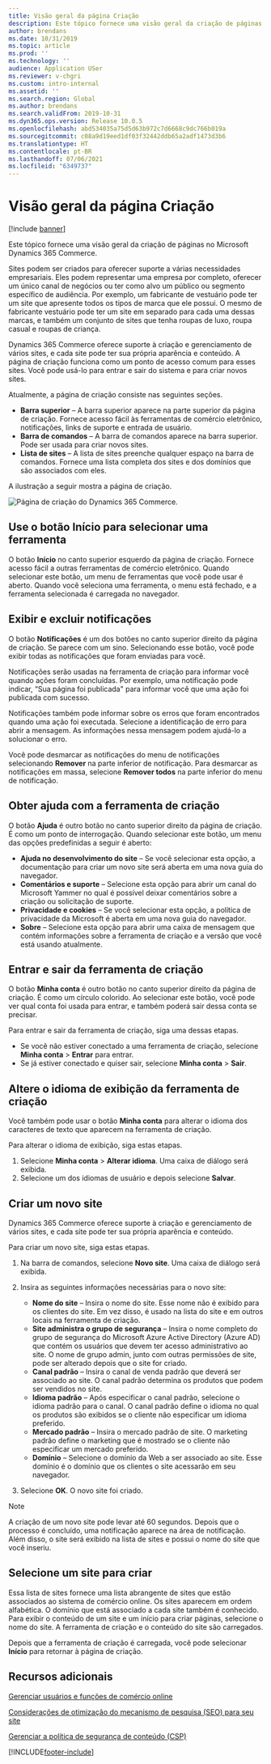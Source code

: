 ```yaml
---
title: Visão geral da página Criação
description: Este tópico fornece uma visão geral da criação de páginas no Microsoft Dynamics 365 Commerce.
author: brendans
ms.date: 10/31/2019
ms.topic: article
ms.prod: ''
ms.technology: ''
audience: Application USer
ms.reviewer: v-chgri
ms.custom: intro-internal
ms.assetid: ''
ms.search.region: Global
ms.author: brendans
ms.search.validFrom: 2019-10-31
ms.dyn365.ops.version: Release 10.0.5
ms.openlocfilehash: abd534035a75d5d63b972c7d6668c9dc766b019a
ms.sourcegitcommit: c08a9d19eed1df03f32442ddb65a2adf1473d3b6
ms.translationtype: HT
ms.contentlocale: pt-BR
ms.lasthandoff: 07/06/2021
ms.locfileid: "6349737"
---
```

# <a name="authoring-page-overview"></a>Visão geral da página Criação

  
 [!include [banner](includes/banner.md)]

Este tópico fornece uma visão geral da criação de páginas no Microsoft Dynamics 365 Commerce.

Sites podem ser criados para oferecer suporte a várias necessidades empresariais. Eles podem representar uma empresa por completo, oferecer um único canal de negócios ou ter como alvo um público ou segmento específico de audiência. Por exemplo, um fabricante de vestuário pode ter um site que apresente todos os tipos de marca que ele possui. O mesmo de fabricante vestuário pode ter um site em separado para cada uma dessas marcas, e também um conjunto de sites que tenha roupas de luxo, roupa casual e roupas de criança.

Dynamics 365 Commerce oferece suporte à criação e gerenciamento de vários sites, e cada site pode ter sua própria aparência e conteúdo. A página de criação funciona como um ponto de acesso comum para esses sites. Você pode usá-lo para entrar e sair do sistema e para criar novos sites.

Atualmente, a página de criação consiste nas seguintes seções.

- **Barra superior** – A barra superior aparece na parte superior da página de criação. Fornece acesso fácil às ferramentas de comércio eletrônico, notificações, links de suporte e entrada de usuário.
- **Barra de comandos** – A barra de comandos aparece na barra superior. Pode ser usada para criar novos sites.
- **Lista de sites** – A lista de sites preenche qualquer espaço na barra de comandos. Fornece uma lista completa dos sites e dos domínios que são associados com eles.

A ilustração a seguir mostra a página de criação.

![Página de criação do Dynamics 365 Commerce.](../commerce/media/authoring_tools_01.png)

## <a name="use-the-home-button-to-select-a-tool"></a>Use o botão Início para selecionar uma ferramenta

O botão **Início** no canto superior esquerdo da página de criação. Fornece acesso fácil a outras ferramentas de comércio eletrônico. Quando selecionar este botão, um menu de ferramentas que você pode usar é aberto. Quando você seleciona uma ferramenta, o menu está fechado, e a ferramenta selecionada é carregada no navegador.

## <a name="view-and-clear-notifications"></a>Exibir e excluir notificações

O botão **Notificações** é um dos botões no canto superior direito da página de criação. Se parece com um sino. Selecionando esse botão, você pode exibir todas as notificações que foram enviadas para você.

Notificações serão usadas na ferramenta de criação para informar você quando ações foram concluídas. Por exemplo, uma notificação pode indicar, “Sua página foi publicada" para informar você que uma ação foi publicada com sucesso.

Notificações também pode informar sobre os erros que foram encontrados quando uma ação foi executada. Selecione a identificação de erro para abrir a mensagem. As informações nessa mensagem podem ajudá-lo a solucionar o erro.

Você pode desmarcar as notificações do menu de notificações selecionando **Remover** na parte inferior de notificação. Para desmarcar as notificações em massa, selecione **Remover todos** na parte inferior do menu de notificação.

## <a name="get-help-with-the-authoring-tool"></a>Obter ajuda com a ferramenta de criação

O botão **Ajuda** é outro botão no canto superior direito da página de criação. É como um ponto de interrogação. Quando selecionar este botão, um menu das opções predefinidas a seguir é aberto:

- **Ajuda no desenvolvimento do site** – Se você selecionar esta opção, a documentação para criar um novo site será aberta em uma nova guia do navegador.
- **Comentários e suporte** – Selecione esta opção para abrir um canal do Microsoft Yammer no qual é possível deixar comentários sobre a criação ou solicitação de suporte.
- **Privacidade e cookies** – Se você selecionar esta opção, a política de privacidade da Microsoft é aberta em uma nova guia do navegador.
- **Sobre** – Selecione esta opção para abrir uma caixa de mensagem que contém informações sobre a ferramenta de criação e a versão que você está usando atualmente.

## <a name="sign-in-to-and-out-of-the-authoring-tool"></a>Entrar e sair da ferramenta de criação

O botão **Minha conta** é outro botão no canto superior direito da página de criação. É como um círculo colorido. Ao selecionar este botão, você pode ver qual conta foi usada para entrar, e também poderá sair dessa conta se precisar.

Para entrar e sair da ferramenta de criação, siga uma dessas etapas.

- Se você não estiver conectado a uma ferramenta de criação, selecione **Minha conta** \> **Entrar** para entrar.
- Se já estiver conectado e quiser sair, selecione **Minha conta** \> **Sair**.

## <a name="change-the-display-language-of-the-authoring-tool"></a>Altere o idioma de exibição da ferramenta de criação

Você também pode usar o botão **Minha conta** para alterar o idioma dos caracteres de texto que aparecem na ferramenta de criação.

Para alterar o idioma de exibição, siga estas etapas.

1. Selecione **Minha conta** \> **Alterar idioma**. Uma caixa de diálogo será exibida.
1. Selecione um dos idiomas de usuário e depois selecione **Salvar**.

## <a name="create-a-new-website"></a>Criar um novo site

Dynamics 365 Commerce oferece suporte à criação e gerenciamento de vários sites, e cada site pode ter sua própria aparência e conteúdo.

Para criar um novo site, siga estas etapas.

1. Na barra de comandos, selecione **Novo site**. Uma caixa de diálogo será exibida.
2. Insira as seguintes informações necessárias para o novo site:

    - **Nome do site** – Insira o nome do site. Esse nome não é exibido para os clientes do site. Em vez disso, é usado na lista do site e em outros locais na ferramenta de criação.
    - **Site administra o grupo de segurança** – Insira o nome completo do grupo de segurança do Microsoft Azure Active Directory (Azure AD) que contém os usuários que devem ter acesso administrativo ao site. O nome de grupo admin, junto com outras permissões de site, pode ser alterado depois que o site for criado.
    - **Canal padrão** – Insira o canal de venda padrão que deverá ser associado ao site. O canal padrão determina os produtos que podem ser vendidos no site.
    - **Idioma padrão** – Após especificar o canal padrão, selecione o idioma padrão para o canal. O canal padrão define o idioma no qual os produtos são exibidos se o cliente não especificar um idioma preferido.
    - **Mercado padrão** – Insira o mercado padrão de site. O marketing padrão define o marketing que é mostrado se o cliente não especificar um mercado preferido.
    - **Domínio** – Selecione o domínio da Web a ser associado ao site. Esse domínio é o domínio que os clientes o site acessarão em seu navegador.

1. Selecione **OK**. O novo site foi criado.

> [!NOTE]
> A criação de um novo site pode levar até 60 segundos. Depois que o processo é concluído, uma notificação aparece na área de notificação. Além disso, o site será exibido na lista de sites e possui o nome do site que você inseriu.

## <a name="select-a-website-to-author"></a>Selecione um site para criar

Essa lista de sites fornece uma lista abrangente de sites que estão associados ao sistema de comércio online. Os sites aparecem em ordem alfabética. O domínio que está associado a cada site também é conhecido. Para exibir o conteúdo de um site e um início para criar páginas, selecione o nome do site. A ferramenta de criação e o conteúdo do site são carregados.

Depois que a ferramenta de criação é carregada, você pode selecionar **Início** para retornar à página de criação.

## <a name="additional-resources"></a>Recursos adicionais

[Gerenciar usuários e funções de comércio online](manage-ecommerce-users-roles.md)

[Considerações de otimização do mecanismo de pesquisa (SEO) para seu site](search-engine-optimization-considerations.md)

[Gerenciar a política de segurança de conteúdo (CSP)](manage-csp.md)


[!INCLUDE[footer-include](../includes/footer-banner.md)]
